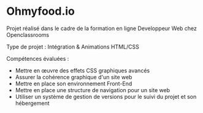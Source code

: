 # Ohmyfood.io 

Projet réalisé dans le cadre de la formation en ligne Developpeur Web chez Openclassrooms

Type de projet : Intégration & Animations HTML/CSS 

Compétences évaluées :

  - Mettre en œuvre des effets CSS graphiques avancés
  - Assurer la cohérence graphique d'un site web
  - Mettre en place son environnement Front-End
  - Mettre en place une structure de navigation pour un site web
  - Utiliser un système de gestion de versions pour le suivi du projet et son hébergement
